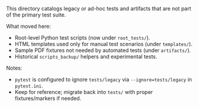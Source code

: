 This directory catalogs legacy or ad-hoc tests and artifacts that are not part of the primary test suite.

What moved here:
- Root-level Python test scripts (now under `root_tests/`).
- HTML templates used only for manual test scenarios (under `templates/`).
- Sample PDF fixtures not needed by automated tests (under `artifacts/`).
- Historical `scripts_backup/` helpers and experimental tests.

Notes:
- `pytest` is configured to ignore `tests/legacy` via `--ignore=tests/legacy` in `pytest.ini`.
- Keep for reference; migrate back into `tests/` with proper fixtures/markers if needed.
